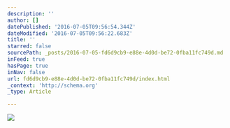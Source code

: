```yaml
---
description: ''
author: []
datePublished: '2016-07-05T09:56:54.344Z'
dateModified: '2016-07-05T09:56:22.683Z'
title: ''
starred: false
sourcePath: _posts/2016-07-05-fd6d9cb9-e88e-4d0d-be72-0fba11fc749d.md
inFeed: true
hasPage: true
inNav: false
url: fd6d9cb9-e88e-4d0d-be72-0fba11fc749d/index.html
_context: 'http://schema.org'
_type: Article

---
```

![](https://the-grid-user-content.s3-us-west-2.amazonaws.com/748425c8-6d42-450f-a5fd-0f34d97eeebd.jpg)